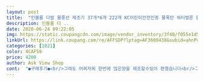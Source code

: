 ```yaml
---
layout: post 
title:  "인블룸 다발 물풍선 제조기 37개*6개 222개 KC어린이안전인증 물폭탄 워터벌룬 물놀이용품, 6개, 랜덤" 
description: 인블룸 다 ..
date: 2020-06-24 09:22:05 
img: https://static.coupangcdn.com/image/vendor_inventory/3f40/f055e1d508b07628304b1729ff70a4e57bce37bdb6e2492248814271c648.jpg 
linkUrl: https://link.coupang.com/re/AFFSDP?lptag=AF3600438&subid=ahnPublicAsk&pageKey=1384296029&itemId=2418994416&vendorItemId=70895780833&traceid=V0-113-b93c3fc2a2f5d3ae 
categories: [1021] 
color: 4CAF50 
price: 4200 
author: Ask View Shop 
cont:  "●구매후기●<br/>그래도 어찌저찌 한번에 많은양을 제조할수있어 편했습니다<br/>그래도 하나씩 묶어야하는 번거로움이 없어서 좃ㄴ아요.<br/><br/>다 쓰고 재구매하러 왔네요^^<br/>물을 끄고 풍선뺄때는 물이 위로 세서 작아지드라고요<br/>물을 틀어놓은채로 풍선을 빼야 풍선이 작아지지 않았어요<br/>물이 차면 무게가 꽤 나가서 어른이 받아야해요.<br/><br/>물풍선 잘 만들어지고 정말 재밌게 잘 가지고 놀았어요<br/>물풍선에 빠진 아이에게 사줬는데 의외로 수도꼭지 사이즈가 맞는 곳이 없어서 물받기가 쉽지 않았어요.<br/> 한번에 다 안되서 여러번 재탕도 하고요.<br/><br/>수도꼭지 사이즈가 맞지않아서요<br/>잘 가지고 놀긴했는데 물넣는게 좀 힘들었어요<br/>그래도 어찌저찌 한번에 많은양을 제조할수있어 편했습니다<br/>그래도 하나씩 묶어야하는 번거로움이 없어서 좃ㄴ아요.<br/><br/>다 쓰고 재구매하러 왔네요^^<br/>물을 끄고 풍선뺄때는 물이 위로 세서 작아지드라고요<br/>물을 틀어놓은채로 풍선을 빼야 풍선이 작아지지 않았어요<br/>물이 차면 무게가 꽤 나가서 어른이 받아야해요.<br/><br/>물풍선 잘 만들어지고 정말 재밌게 잘 가지고 놀았어요<br/>물풍선에 빠진 아이에게 사줬는데 의외로 수도꼭지 사이즈가 맞는 곳이 없어서 물받기가 쉽지 않았어요.<br/> 한번에 다 안되서 여러번 재탕도 하고요.<br/><br/>수도꼭지 사이즈가 맞지않아서요<br/>잘 가지고 놀긴했는데 물넣는게 좀 힘들었어요<br/>" 
---
```

